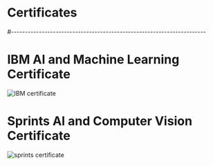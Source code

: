 # Certificates
#----------------------------------------------------------------------
# IBM AI and Machine Learning Certificate
![IBM certificate](https://github.com/nourhan-waleeed/Certificates/assets/83437486/204eae60-414c-4a59-bd0c-92e969a61372)
# Sprints AI and Computer Vision Certificate
![sprints certificate](https://github.com/nourhan-waleeed/Certificates/assets/83437486/44105f96-843a-4898-ba11-9bd41c16196d)

